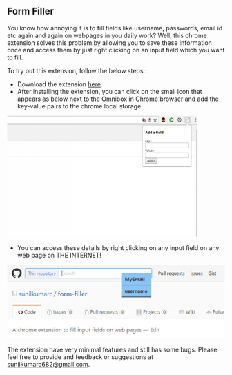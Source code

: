 ## Form Filler

You know how annoying it is to fill fields like username, passwords, email id etc again and again on webpages in you daily work? Well, this chrome extension solves this problem by allowing you to save these information once and access them by just right clicking on an input field which you want to fill.

To try out this extension, follow the below steps :
 * Download the extension [here](https://chrome.google.com/webstore/detail/form-filler/odibmmnbfaokihmgfmacnjffkjliidai).
 * After installing the extension, you can click on the small icon that appears as below next to the Omnibox in Chrome browser and
    add the key-value pairs to the chrome local storage.

![](images/440_280.png "Instruction Image 1")

 * You can access these details by right clicking on any input field on any web page on THE INTERNET!

![](images/inst_2.jpg "Instruction Image 2")

The extension have very minimal features and still has some bugs. Please feel free to provide and feedback or suggestions at
sunilkumarc682@gmail.com.
